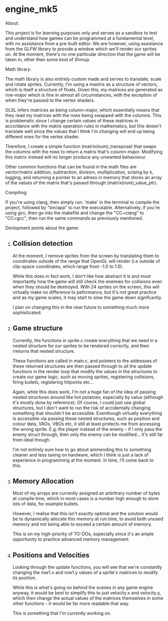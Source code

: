 # engine_mk5

About:

This project is for learning purposes only and serves as a sandbox to test and understand how games can be programmed at a fundamental level, with no assistance from a pre-built editor.
We are however, using assistance from the GLFW library to provide a window which we'll render our sprites on.
At the moment, there's no one particular direction that the game will be taken in, other than some kind of Shmup.

Math library:

The math library is also entirely custom made and serves to translate, scale and rotate sprites. Currently, I'm using a maxtrix as a structure of vectors, which is itself a structure of floats. 
Given this, my matrices are generated as row-major which is fine in almost all circumstances, with the exception of when they're passed to the vertex shaders. 

GLSL infers matrices as being column-major, which essentially means that they read my matrices
with the rows being swapped with the columns. This is problematic since I change certain values of these matrices in accordance with the matrix operation rules in mathematics, but this doesn't translate well since the values that I think I'm changing will end up being different ones for the vertex shader. 

Therefore, I create a simple function (matrix(num)_transpose) that swaps the columns with the rows 
to return a matrix that's column-major. Modifying this matrix instead will no longer produce any 
unwanted behavoiour. 

Other common functions that can be found in the math files are vector/matrix addition, subtraction, division, multiplication, sclaing by k, logging, and returning a pointer to an adress in memory that stores an array of the values of the matrix that's passed through (matrix(num)_value_ptr).  

Compiling:

If you're using clang, then simply run: 'make' in the terminal to compile the project, followed by "bin/app" to run the executable. Alternatively, if you're using gcc, then go into the makefile and change the "CC=clang" to "CC=gcc", then run the same commands as previously mentioned.


Devlopment points about the game:

1.  Collision detection
    ------------------------------------------------

    At the moment, I remove sprites from the screen by translating them to coordinates outside of the 
    range that OpenGL will render (i.e outside of clip-space coordinates, which range from -1.0 to 1.0).

    While this does in fact work, I don't like how abstract it is and most importantly how the game
    will still check the enemies for collisions even when they should be destroyed. With 24 sprites on the screen, this will virtually make no difference to peformance, but it's not great practice and as my game scales, it may start to slow the game down signifcantly. 

    I plan on changing this in the near future to something much more sophisticated. 

2.  Game structure
    -----------------------------------------------

    Currently, the functions in sprite.c create everything that we need in a nested structure for our sprites to be rendered correctly, and then rreturns that nested structure.

    These functions are called in main.c, and pointers to the addresses of these returned structures are then passed through to all the update functions in the render loop that modify the values in the structures to create our game logic, such as moving sprites, registering collisions, firing bullets, registering hitpoints etc...

    Again, while this does work, I'm not a huge fan of the idea of passing nested structures around like hot potatoes, especially by value (although it's mostly done by reference). Of course, I could just use global structures, but I don't want to run the risk of accidentally changing something that shouldn't be accessible. Eventhough virtually everything is accessible via passing these nested structures, such as position and colour data, VAOs, VBOs etc, it still at least protects me from accessing the wrong sprite. E.g: the player instead of the enemy - if I only pass the enemy struct through, then only the enemy can be modified... It's still far from ideal though.

    I'm not entirely sure how to go about ammending this to something cleaner and less taxing on hardware, which I think is just a lack of experience in programming at the moment. In time, I'll come back to this.

3.  Memory Allocation
    ----------------------------------------------------------------

    Most of my arrays are currently assigned an arbritrary number of bytes at compile time, which in most cases is a number high enough to store lots of data, for example bullets. 

    However, I realise that this isn't exactly optimal and the solution would be to dynamically allocate this memory at run time, to avoid both unused memory and not being able to exceed a certain amount of memory. 

    This is on my high-priority of TO-DOs, especially since it's an ample opportunity to practice advanced memory management.

4.  Positions and Velocities
    ----------------------------------------------------------------

    Looking through the update functions, you will see that we're constantly changing the row1.x and row1.y values of a sprite's matrices to modify its position.

    While this is what's going on behind the scenes in any game engine anyway, it would be best to simplify this to just velocity.x and velocity.y, which then change the actual values of the matrices themselves in some other functions - it would be far more readable that way.

    This is something that I'm currently working on.   